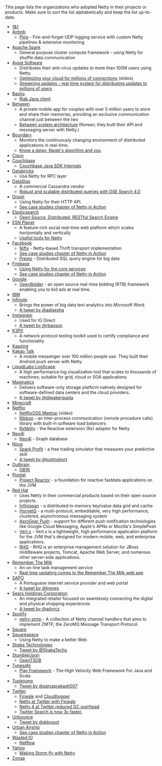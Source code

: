 This page lists the organizations who adopted Netty in their projects or products.  Make sure to sort the list alphabetically and keep the list up-to-date.

* [1&1](http://1und1.de)
* [Airbnb](http://www.airbnb.com/)
  * [Plog](https://github.com/airbnb/plog) - Fire-and-forget UDP logging service with custom Netty pipelines & extensive monitoring
* [Apache Spark](http://spark.apache.org/)
  * General purpose cluster compute framework - using Netty for shuffle data communication
* [Avast Software](http://www.avast.com/)
  * Distributes their anti-virus updates to more than 100M users using Netty.
  * [Optimizing your cloud for millions of connections](http://s3-eu-west-1.amazonaws.com/presentations2012/14_presentation.pdf) (slides)
  * [Streaming updates - real time system for distributing updates to millions of users](http://www.karry.cz/karry/blog/2013/10/16/avast!_streaming_updates_-_real-time_system_for_distributing_updates_to_millions_of_users/)
* [Basho](http://basho.com)
  * [Riak Java client](https://github.com/basho/riak-java-client)
* [Between](http://between.us/)
  * A private mobile app for couples with over 5 million users to store and share their memories, providing an exclusive communication channel just between the two
  * [Between system architecture](http://engineering.vcnc.co.kr/2013/04/between-system-architecture/) (Korean; they built their API and messaging server with Netty.)
* [Boundary](http://www.boundary.com/)
  * Monitors the continuously changing environment of distributed applications in real-time.
  * [Know a delay: Nagle's algorithm and you](http://boundary.com/blog/2012/05/02/know-a-delay-nagles-algorithm-and-you/)
* [Cisco](http://cisco.com)
* [Couchbase](http://couchbase.com)
  * [Couchbase Java SDK Internals](http://blog.couchbase.com/couchbase-java-sdk-internals)
* [Databricks](http://databricks.com)
  * Use Netty for RPC layer
* [DataStax](http://datastax.com/)
  * A commercial Cassandra vendor
  * [Robust and scalable distributed queries with DSE Search 4.0](http://www.datastax.com/dev/blog/robust-and-scalable-distributed-queries)
* [Droplr](http://www.droplr.com)
  * Using Netty for their HTTP API.
  * [See case studies chapter of Netty in Action](http://manning.com/maurer/)
* [Elasticsearch](http://elasticsearch.com/)
  * [Open Source, Distributed, RESTful Search Engine](https://github.com/elasticsearch/elasticsearch/)
* [ESN Planet](http://www.esn.me/product/planet/)
  * A feature-rich social real-time web platform which scales horizontally and vertically
  * [Useful tools for Netty](http://pushingtheweb.com/2010/06/useful-tools-for-jboss-netty/)
* [Facebook](https://www.facebook.com/)
  * [Nifty](https://github.com/facebook/nifty) - Netty-based Thrift transport implementation
  * [See case studies chapter of Netty in Action](http://manning.com/maurer/)
  * [Presto](http://prestodb.io) - Distributed SQL query engine for big data 
* [Firebase](http://www.firebase.com) 
  * [Using Netty for the core services](https://5f5.org/ruminations/netty-meets-openssl.html)
  * [See case studies chapter of Netty in Action](http://manning.com/maurer/) 
* [Google](https://www.google.com/)
  * [OpenBidder](https://developers.google.com/ad-exchange/rtb/open-bidder/guides/webserver) - an open source real-time bidding (RTB) framework enabling you to bid ads at real time.
* [IBM](http://ibm.com)
* [Infinote](http://infinote.com/)
  * Brings the power of big data text analytics into Microsoft Word.
  * [A tweet by @adisesha](https://twitter.com/adisesha/status/491449830665752577)
* [Instagram](http://instagram.com)
  * Used for IG Direct
  * [A tweet by @rbanson](https://twitter.com/rbranson/status/411368634573795328)
* [K3P0](https://github.com/kaazing/robot)
  * A network protocol testing toolkit used to certify compliance and functionality
* [Kaazing](http://kaazing.com)
* [Kakao Talk](http://www.kakao.com/talk)
  * A mobile messenger over 100 million people use.  They built their Android push server with Netty.
* [LiquidLabs LogScape](http://www.liquidlabs.com/)
  * A high performance log visualization tool that scales to thousands of machines; suitable for grid, cloud or SOA applications
* [Maginatics](https://maginatics.com/)
  * Delivers software-only storage platform natively designed for software-defined data centers and the cloud providers.
  * [A tweet by @diwakergupta](https://twitter.com/diwakergupta/status/491338718834196480)
* [Minecraft](https://minecraft.net/)
* [Netflix](https://www.netflix.com/)
  * [NetflixOSS Meetup](http://www.youtube.com/watch?v=aEuNBk1b5OE) (video)
  * [Ribbon](https://github.com/Netflix/ribbon) - an inter-process communication (remote procedure calls) library with built-in software load balancers
  * [RxNetty](https://github.com/Netflix/RxNetty) - the Reactive extension (Rx) adaptor for Netty
* [Neo4j](http://neo4j.com)
  * [Neo4j](http://neo4j.com) - Graph database
* [Nous](https://www.nous.net/)
  * [Spark Profit](https://sparkprofit.com/) - a free trading simulator that measures your predictive skill
  * [A tweet by @justinshort](https://twitter.com/justinshort/status/491438156877529088)
* [Outbrain](http://www.outbrain.com/)
  * [OB1K](http://de.slideshare.net/eranharel/ob1k-new-better-faster-devops-friendly-java-container-by-outbrain)
* [Pivotal](http://gopivotal.com)
  * [Project Reactor](https://github.com/reactor/reactor) -  a foundation for reactive fastdata applications on the JVM
* [Red Hat](http://www.redhat.com)
  * Uses Netty in their commercial products based on their open source projects.
  * [Infinispan](http://infinispan.org/) - a distributed in-memory key/value data grid and cache
  * [HornetQ](http://hornetq.jboss.org/) - a multi-protocol, embeddable, very high performance, clustered, asynchronous messaging system
  * [AeroGear Push](http://aerogear.org/) - support for different push notification technologies like Google Cloud Messaging, Apple's APNs or Mozilla's SimplePush
  * [Vert.x](http://vertx.io) - Vert.x is a lightweight, high performance application platform for the JVM that's designed for modern mobile, web, and enterprise applications.
  * [RHQ](http://rhq.jboss.org) - RHQ is an enterprise management solution for JBoss middleware projects, Tomcat, Apache Web Server, and numerous other server-side applications.
* [Remember The Milk](http://www.rememberthemilk.com/)
  * An on-line task management service
  * [Real time updating comes to the Remember The Milk web app](http://blog.rememberthemilk.com/2011/08/real-time-updating-comes-to-the-remember-the-milk-web-app/)
* [SAPO](http://www.sapo.pt/)
  * A Portuguese internet service provider and web portal
  * [A tweet by @lneves](https://twitter.com/lneves/status/491515284352933888)
* [Sears Holdings Corporation](http://www.searsholdings.com/)
  * An integrated retailer focused on seamlessly connecting the digital and physical shopping experiences
  * [A tweet by @adyrcz](https://twitter.com/adyrcz/status/491335978230226945)
* [Spotify](https://www.spotify.com/)
  * [netty-zmtp](https://github.com/spotify/netty-zmtp) - A collection of Netty channel handlers that aims to implement ZMTP, the ZeroMQ Message Transport Protocol.
* [Square](http://square.com)
* [Squarespace](http://www.squarespace.com)
  * Using Netty to make a better Web
* [Shaka Technologies](http://www.shakatechnologies.com)
  * [Tweet by @ShakaTechs](https://twitter.com/ShakaTechs/status/450948036341284864)
* [StumbleUpon](http://www.stumbleupon.com/)
  * [OpenTSDB](https://github.com/OpenTSDB/opentsdb)
* [Typesafe](http://typesafe.com)
  * [Play Framework](http://www.playframework.com) - The High Velocity Web Framework For Java and Scala
* [Tuplejump](http://www.tuplejump.com)
  * [Tweet by @satyaprakash007](https://twitter.com/satyaprakash007/status/492392169747910659)
* [Twitter](https://twitter.com/)
  * [Finagle](https://twitter.github.io/finagle/) and [Cloudhopper](https://github.com/twitter/cloudhopper-smpp)
  * [Netty at Twitter with Finagle](https://blog.twitter.com/2014/netty-at-twitter-with-finagle)
  * [Netty 4 at Twitter reduced GC overhead](https://blog.twitter.com/2013/netty-4-at-twitter-reduced-gc-overhead)
  * [Twitter Search is now 3x faster.](https://blog.twitter.com/2011/twitter-search-now-3x-faster)
* [Unbounce](http://unbounce.com)
  * [Tweet by @ddossot](https://twitter.com/ddossot/status/453536628342923264)
* [Urban Airship](http://urbanairship.com)
  * [See case studies chapter of Netty in Action](http://manning.com/maurer/)
* [Wasted IO](http://wasted.io)
  * [Netflow](https://github.com/wasted/netflow)
* [Yahoo](http://www.yahoo.com/)
  * [Making Storm fly with Netty](http://yahooeng.tumblr.com/post/64758709722/making-storm-fly-with-netty)
* [Zynga](http://zynga.com)